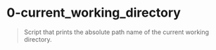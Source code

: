 # 0-current_working_directory
> Script that prints the absolute path name of the current working directory.
